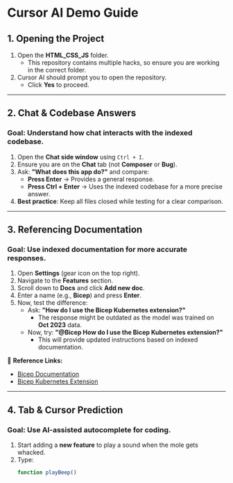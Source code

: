 # Cursor AI Demo Guide

## 1. Opening the Project
1. Open the **HTML_CSS_JS** folder.
   - This repository contains multiple hacks, so ensure you are working in the correct folder.
2. Cursor AI should prompt you to open the repository.
   - Click **Yes** to proceed.

---

## 2. Chat & Codebase Answers
### Goal: Understand how chat interacts with the indexed codebase.

1. Open the **Chat side window** using `Ctrl + I`.
2. Ensure you are on the **Chat** tab (not **Composer** or **Bug**).
3. Ask: **"What does this app do?"** and compare:
   - **Press Enter** → Provides a general response.
   - **Press Ctrl + Enter** → Uses the indexed codebase for a more precise answer.
4. **Best practice**: Keep all files closed while testing for a clear comparison.

---

## 3. Referencing Documentation
### Goal: Use indexed documentation for more accurate responses.

1. Open **Settings** (gear icon on the top right).
2. Navigate to the **Features** section.
3. Scroll down to **Docs** and click **Add new doc**.
4. Enter a name (e.g., **Bicep**) and press **Enter**.
5. Now, test the difference:
   - Ask: **"How do I use the Bicep Kubernetes extension?"**
     - The response might be outdated as the model was trained on **Oct 2023** data.
   - Now, try: **"@Bicep How do I use the Bicep Kubernetes extension?"**
     - This will provide updated instructions based on indexed documentation.

📌 **Reference Links:**
- [Bicep Documentation](https://learn.microsoft.com/en-us/azure/azure-resource-manager/bicep/)
- [Bicep Kubernetes Extension](https://learn.microsoft.com/en-us/azure/azure-resource-manager/bicep/bicep-kubernetes-extension)

---

## 4. Tab & Cursor Prediction
### Goal: Use AI-assisted autocomplete for coding.

1. Start adding a **new feature** to play a sound when the mole gets whacked.
2. Type:  
   ```javascript
   function playBeep()
